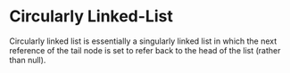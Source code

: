 # Circularly Linked-List

Circularly linked list is essentially a singularly linked list in which the next reference of the tail node is set to refer back to the head of the list (rather than null).
